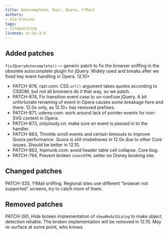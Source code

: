 ```yaml
---
title: Autocomplete, Razr, Quora, Y!Mail
authors:
- ola-kleiven
tags:
- sitepatching
license: cc-by-3.0
---
```


## Added patches

`fixJQueryAutocomplete()` — generic patch to fix the browser sniffing in the obsolete autocomplete plugin for jQuery. Widely used and breaks after we fixed key event handling in Opera. 12.10+

- PATCH-876, razr.com: CSS `url()` argument takes quotes according to CSSOM, but not all browsers do it that way, so we patch.
- PATCH-874, Fix transition event case to un-confuse jQuery. A bit unfortunate renaming of event in Opera causes some breakage here and there. 12.0x only, as 12.10+ has removed prefixes.
- PATCH-871, udemy.com: work around lack of pointer-events for non-SVG content in Opera.
- PATCH-873, onlystudy.cn: make sure an event is passed in to the handler.
- PATCH-863, Throttle scroll events and certain timeouts to improve Quora performance. Quora is still misbehaves in 12.0x due to other Core issues. Should be better in 12.10.
- PATCH-862, hipmunk.com: avoid header table cell collapse. Core bug.
- PATCH-794, Prevent broken `innerHTML` setter on Disney booking site.

## Changed patches

PATCH-325, Y!Mail sniffing. Regional sites use different “browser not supported” screens, try to catch more of them.

## Removed patches

PATCH-261, Hide broken implementation of `showModalDialog` to make object detection reliable. The broken implementation will be removed in 12.10. May re-surface at some point, who knows.
